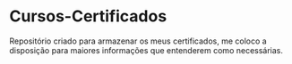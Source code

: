 # Cursos-Certificados
Repositório criado para armazenar os meus certificados,  me coloco a disposição para maiores informações que entenderem como necessárias.
